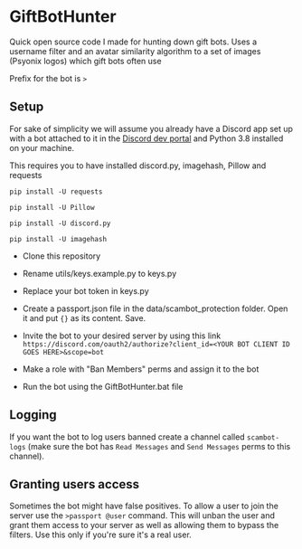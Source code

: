 # GiftBotHunter

Quick open source code I made for hunting down gift bots. Uses a username filter and an avatar similarity algorithm to a set of images (Psyonix logos) which gift bots often use

Prefix for the bot is `>`

## Setup

For sake of simplicity we will assume you already have a Discord app set up with a bot attached to it in the [Discord dev portal](https://discord.com/developers/) and Python 3.8 installed on your machine.

This requires you to have installed discord.py, imagehash, Pillow and requests

`pip install -U requests`

`pip install -U Pillow`

`pip install -U discord.py`

`pip install -U imagehash`


- Clone this repository

- Rename utils/keys.example.py to keys.py

- Replace your bot token in keys.py

- Create a passport.json file in the data/scambot_protection folder. Open it and put `{}` as its content. Save.

- Invite the bot to your desired server by using this link `https://discord.com/oauth2/authorize?client_id=<YOUR BOT CLIENT ID GOES HERE>&scope=bot`

- Make a role with "Ban Members" perms and assign it to the bot

- Run the bot using the GiftBotHunter.bat file

## Logging

If you want the bot to log users banned create a channel called `scambot-logs` (make sure the bot has `Read Messages` and `Send Messages` perms to this channel).

## Granting users access

Sometimes the bot might have false positives. To allow a user to join the server use the `>passport @user` command. This will unban the user and grant them access to your server as well as allowing them to bypass the filters.
Use this only if you're sure it's a real user.



